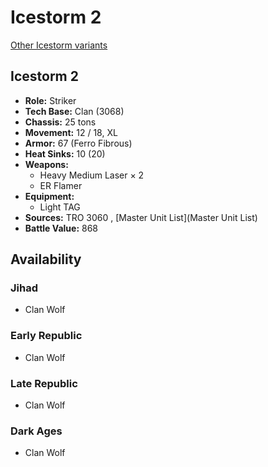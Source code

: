 # Icestorm 2 

[Other Icestorm variants](../icestorm.md) 

## Icestorm 2 

- **Role:** Striker 
- **Tech Base:** Clan (3068) 
- **Chassis:** 25 tons 
- **Movement:** 12 / 18, XL 
- **Armor:** 67 (Ferro Fibrous) 
- **Heat Sinks:** 10 (20) 
- **Weapons:** 
  - Heavy Medium Laser × 2 
  - ER Flamer 
- **Equipment:** 
  - Light TAG 
- **Sources:** TRO 3060 , [Master Unit List](Master Unit List) 
- **Battle Value:** 868 

## Availability 

### Jihad 

- Clan Wolf 

### Early Republic 

- Clan Wolf 

### Late Republic 

- Clan Wolf 

### Dark Ages 

- Clan Wolf 

